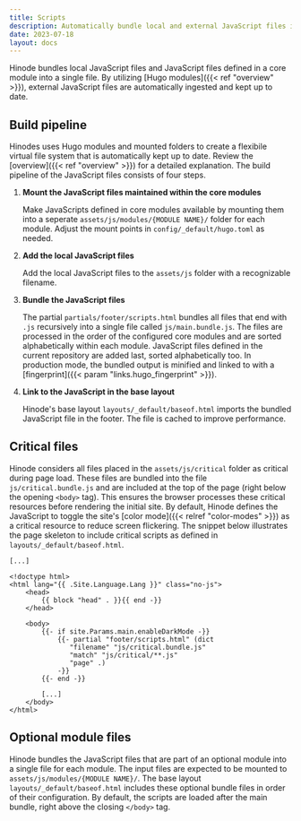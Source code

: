 ```yaml
---
title: Scripts
description: Automatically bundle local and external JavaScript files into a single file.
date: 2023-07-18
layout: docs
---
```


Hinode bundles local JavaScript files and JavaScript files defined in a core module into a single file. By utilizing [Hugo modules]({{< ref "overview" >}}), external JavaScript files are automatically ingested and kept up to date.

## Build pipeline

Hinodes uses Hugo modules and mounted folders to create a flexibile virtual file system that is automatically kept up to date. Review the [overview]({{< ref "overview" >}}) for a detailed explanation. The build pipeline of the JavaScript files consists of four steps.

1. **Mount the JavaScript files maintained within the core modules**

   Make JavaScripts defined in core modules available by mounting them into a seperate `assets/js/modules/{MODULE NAME}/` folder for each module. Adjust the mount points in `config/_default/hugo.toml` as needed.

2. **Add the local JavaScript files**

   Add the local JavaScript files to the `assets/js` folder with a recognizable filename.

3. **Bundle the JavaScript files**

   The partial `partials/footer/scripts.html` bundles all files that end with `.js` recursively into a single file called `js/main.bundle.js`. The files are processed in the order of the configured core modules and are sorted alphabetically within each module. JavaScript files defined in the current repository are added last, sorted alphabetically too. In production mode, the bundled output is minified and linked to with a [fingerprint]({{< param "links.hugo_fingerprint" >}}).

4. **Link to the JavaScript in the base layout**

   Hinode's base layout `layouts/_default/baseof.html` imports the bundled JavaScript file in the footer. The file is cached to improve performance.

## Critical files

Hinode considers all files placed in the `assets/js/critical` folder as critical during page load. These files are bundled into the file `js/critical.bundle.js` and are included at the top of the page (right below the opening `<body>` tag). This ensures the browser processes these critical resources before rendering the initial site. By default, Hinode defines the JavaScript to toggle the site's [color mode]({{< relref "color-modes" >}}) as a critical resource to reduce screen flickering. The snippet below illustrates the page skeleton to include critical scripts as defined in `layouts/_default/baseof.html`.

```go-html-template
[...]

<!doctype html>
<html lang="{{ .Site.Language.Lang }}" class="no-js">
    <head>
        {{ block "head" . }}{{ end -}}
    </head>

    <body>
        {{- if site.Params.main.enableDarkMode -}}
            {{- partial "footer/scripts.html" (dict 
               "filename" "js/critical.bundle.js" 
               "match" "js/critical/**.js" 
               "page" .) 
            -}}
        {{- end -}}

        [...]
    </body>
</html>
```

## Optional module files

Hinode bundles the JavaScript files that are part of an optional module into a single file for each module. The input files are expected to be mounted to `assets/js/modules/{MODULE NAME}/`. The base layout `layouts/_default/baseof.html` includes these optional bundle files in order of their configuration. By default, the scripts are loaded after the main bundle,  right above the closing `</body>` tag.
